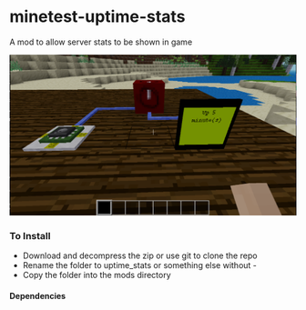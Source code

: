 # minetest-uptime-stats
A mod to allow server stats to be shown in game


![screenshot](screenshot.png)

### To Install
- Download and decompress the zip or use git to clone the repo
- Rename the folder to uptime_stats or something else without \-
- Copy the folder into the mods directory

#### Dependencies